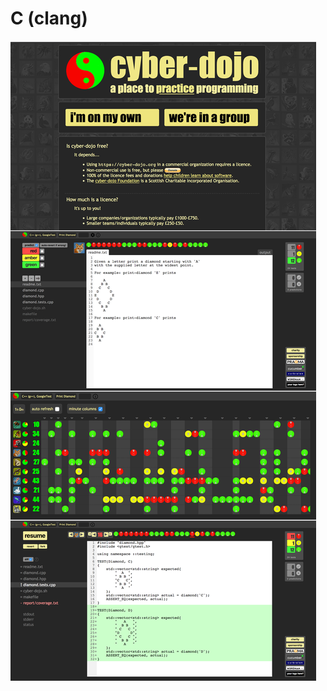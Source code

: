# C (clang)

![cyber-dojo.org home page](https://github.com/cyber-dojo/cyber-dojo/blob/master/shared/home_page_snapshot.png)
